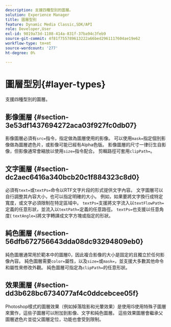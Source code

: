 ```yaml
---
description: 支援四種型別的圖層。
solution: Experience Manager
title: 圖層型別
feature: Dynamic Media Classic,SDK/API
role: Developer,User
exl-id: 9819a73d-1108-414a-831f-37ba94c3feb9
source-git-commit: 4f81f755789613222a66bed2961117604ae19e62
workflow-type: tm+mt
source-wordcount: '277'
ht-degree: 0%

---
```


# 圖層型別{#layer-types}

支援四種型別的圖層。

## 影像圖層 {#section-3e53df1437694272aca03f927fc0db07}

影像圖層必須有`src=`指令，指定做為圖層使用的影像。 可以使用`mask=`指定個別影像做為圖層遮色片，或影像可能已經有Alpha色版。 影像圖層的尺寸一律衍生自影像，但影像通常會縮放以使用`size=`指令配合。 剪輯路徑可套用`clipPath=`。

## 文字圖層 {#section-dc2aec6416a340bcb20c1f884323c8d0}

必須有`text=`或`textPs=`命令以RTF文字片段的形式提供文字內容。 文字圖層可以自行調整其內容大小，也可以指定明確的大小。 例如，如果要將文字換行成特定寬度，或文字必須限制在特定區域中。 `textPs=`支援將文字流入以`textFlowPath=`定義的任意形狀，並流入以`textPath=`定義的任意路徑。 `textPs=`也支援以任意角度( `textAngle=`)將文字轉譯成文字方塊或指定的形狀。

## 純色圖層 {#section-56dfb672756643dda08dc93294809eb0}

純色圖層通常用於範本中的圖層0，因此複合影像的大小是固定的且獨立於任何影像內容。 純色圖層需要`color=`屬性，以及`size=`或`mask=`，並支援大多數其他命令和屬性來修改外觀。 純色圖層可指定為`clipPath=`的任意形狀。

## 效果圖層 {#section-dd3b628bc6734077af4c0ddcebcee05f}

Photoshop樣式的圖層效果（例如掉落陰影和光暈效果）是使用IS使用特殊子圖層來實作，這些子圖層可以附加到影像、文字和純色圖層。 這些效果圖層會繼承父圖層遮色片並從父圖層定位，功能也會受到限制。
